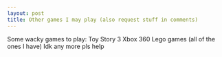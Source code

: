 ```yaml
---
layout: post
title: Other games I may play (also request stuff in comments)
---
```


Some wacky games to play:
Toy Story 3 Xbox 360
Lego games (all of the ones I have)
Idk any more pls help
